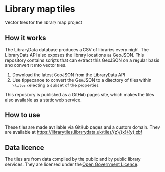 # Library map tiles

Vector tiles for the library map project

## How it works

The LibraryData database produces a CSV of libraries every night. The LibraryData API also exposes the library locations as GeoJSON. This repository contains scripts that can extract this GeoJSON on a regular basis and convert it into vector tiles.

1. Download the latest GeoJSON from the LibraryData API
2. Use tippecanoe to convert the GeoJSON to a directory of tiles within `\tiles` selecting a subset of the properties

This repository is published as a GitHub pages site, which makes the tiles also available as a static web service.

## How to use

These tiles are made available via GitHub pages and a custom domain. They are available at https://librarytiles.librarydata.uk/tiles/{z}/{x}/{y}.pbf

## Data licence

The tiles are from data compiled by the public and by public library services. They are licensed under the [Open Government Licence](http://www.nationalarchives.gov.uk/doc/open-government-licence/version/3/).
